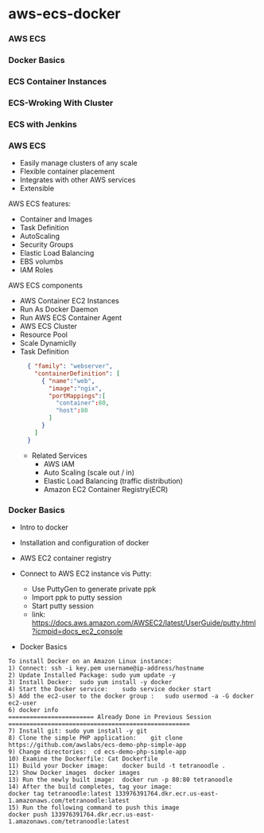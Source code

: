 # aws-ecs-docker

### AWS ECS
### Docker Basics
### ECS Container Instances
### ECS-Wroking With Cluster
### ECS with Jenkins

### AWS ECS
* Easily manage clusters of any scale
* Flexible container placement
* Integrates with other AWS services
* Extensible



AWS ECS features:
* Container and Images
* Task Definition
* AutoScaling
* Security Groups
* Elastic Load Balancing
* EBS volumbs
* IAM Roles

AWS ECS components
* AWS Container EC2 Instances
* Run As Docker Daemon
* Run AWS ECS Container Agent
* AWS ECS Cluster
* Resource Pool
* Scale Dynamiclly
* Task Definition
  ```json
    { "family": "webserver",
      "containerDefinition": [
        { "name":"web",
          "image":"ngix",
          "portMappings":[
            "container":80,
            "host":80
          ]
        }
      ]
    }
  ```
  * Related Services
    * AWS IAM
    * Auto Scaling (scale out / in)
    * Elastic Load Balancing (traffic distribution)
    * Amazon EC2 Container Registry(ECR)

### Docker Basics
* Intro to docker
* Installation and configuration of docker
* AWS EC2 container registry

* Connect to AWS EC2 instance vis Putty:
  * Use PuttyGen to generate private ppk 
  * Import ppk to putty session
  * Start putty session
  * link: https://docs.aws.amazon.com/AWSEC2/latest/UserGuide/putty.html?icmpid=docs_ec2_console
  
  
* Docker Basics 
 ```
 To install Docker on an Amazon Linux instance:
1) Connect: ssh -i key.pem username@ip-address/hostname
2) Update Installed Package: sudo yum update -y
3) Install Docker:	sudo yum install -y docker
4) Start the Docker service:	sudo service docker start
5) Add the ec2-user to the docker group :	sudo usermod -a -G docker ec2-user
6) docker info
======================== Already Done in Previous Session ===================================================
7) Install git:	sudo yum install -y git
8) Clone the simple PHP application:	git clone https://github.com/awslabs/ecs-demo-php-simple-app
9) Change directories:	cd ecs-demo-php-simple-app
10) Examine the Dockerfile:	Cat Dockerfile
11) Build your Docker image:	docker build -t tetranoodle .
12) Show Docker images	docker images
13) Run the newly built image:	docker run -p 80:80 tetranoodle
14) After the build completes, tag your image:	
docker tag tetranoodle:latest 133976391764.dkr.ecr.us-east-1.amazonaws.com/tetranoodle:latest 
15) Run the following command to push this image 
docker push 133976391764.dkr.ecr.us-east-1.amazonaws.com/tetranoodle:latest
 ```

